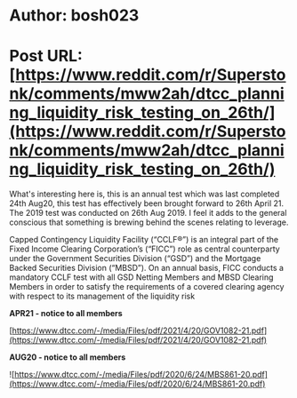 # Author: bosh023
# Post URL: [https://www.reddit.com/r/Superstonk/comments/mww2ah/dtcc_planning_liquidity_risk_testing_on_26th/](https://www.reddit.com/r/Superstonk/comments/mww2ah/dtcc_planning_liquidity_risk_testing_on_26th/)


What's interesting here is, this is an annual test which was last completed 24th Aug20, this test has effectively been brought forward to 26th April 21. The 2019 test was conducted on 26th Aug 2019. I feel it adds to the general conscious that something is brewing behind the scenes relating to leverage. 

Capped Contingency Liquidity Facility (“CCLF®”) is an integral part of the Fixed Income Clearing Corporation’s (“FICC”) role as central counterparty under the Government Securities Division (“GSD”) and the Mortgage Backed Securities Division (“MBSD”). On an annual basis, FICC conducts a mandatory CCLF test with all GSD Netting Members and MBSD Clearing Members in order to satisfy the requirements of a covered clearing agency with respect to its management of the liquidity risk 

**APR21 - notice to all members** 

[https://www.dtcc.com/-/media/Files/pdf/2021/4/20/GOV1082-21.pdf](https://www.dtcc.com/-/media/Files/pdf/2021/4/20/GOV1082-21.pdf)

**AUG20 - notice to all members** 

![https://www.dtcc.com/-/media/Files/pdf/2020/6/24/MBS861-20.pdf](https://www.dtcc.com/-/media/Files/pdf/2020/6/24/MBS861-20.pdf)